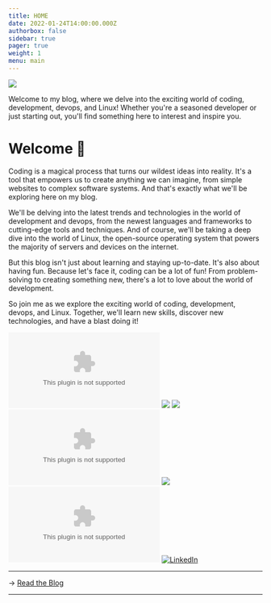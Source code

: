 ```yaml
---
title: HOME
date: 2022-01-24T14:00:00.000Z
authorbox: false
sidebar: true
pager: true
weight: 1
menu: main
---
```


![](../title-1.gif)


Welcome to my blog, where we delve into the exciting world of coding, development, devops, and Linux! Whether you're a seasoned developer or just starting out, you'll find something here to interest and inspire you.

# Welcome 👋

Coding is a magical process that turns our wildest ideas into reality. It's a tool that empowers us to create anything we can imagine, from simple websites to complex software systems. And that's exactly what we'll be exploring here on my blog.

We'll be delving into the latest trends and technologies in the world of development and devops, from the newest languages and frameworks to cutting-edge tools and techniques. And of course, we'll be taking a deep dive into the world of Linux, the open-source operating system that powers the majority of servers and devices on the internet.

But this blog isn't just about learning and staying up-to-date. It's also about having fun. Because let's face it, coding can be a lot of fun! From problem-solving to creating something new, there's a lot to love about the world of development.

So join me as we explore the exciting world of coding, development, devops, and Linux. Together, we'll learn new skills, discover new technologies, and have a blast doing it!

![](https://img.shields.io/github/issues-raw/amithgc/blog.amithgc.com?label=Total%20Comments)
![](https://img.shields.io/twitter/follow/amithgc?style=social)
![](https://img.shields.io/youtube/channel/subscribers/UCwzUWvDuLrMcelctB_4MMIQ?style=social)
![](https://img.shields.io/github/last-commit/amithgc/blog.amithgc.com?label=Last%20Blog%20Post)
![](https://img.shields.io/stackexchange/stackoverflow/r/367016)
![](https://img.shields.io/github/repo-size/amithgc/blog.amithgc.com)
[![LinkedIn][linkedin-badge]][linkedin-profile]

---

→ [Read the Blog](/post)

---

[linkedin-badge]:
  https://img.shields.io/static/v1?label=LinkedIn&message=Connect&color=0077B5&&logo=linkedin

[linkedin-profile]: https://www.linkedin.com/in/amithgc/
